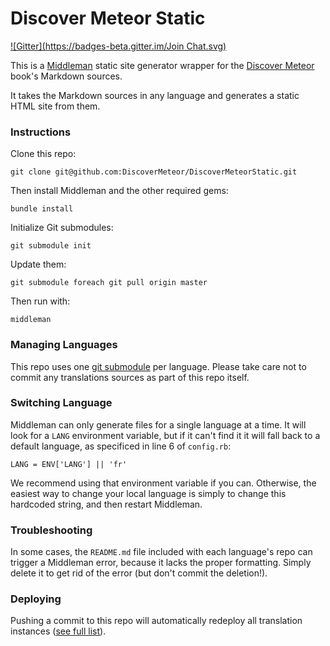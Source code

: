 # Discover Meteor Static
[![Gitter](https://badges-beta.gitter.im/Join Chat.svg)](https://beta.gitter.im/gitter-badger/DiscoverMeteorStatic?utm_source=badge&utm_medium=badge&utm_campaign=pr-badge&utm_content=badge)

This is a [Middleman](http://middlemanapp.com) static site generator wrapper for the [Discover Meteor](https://www.discovermeteor.com) book's Markdown sources. 

It takes the Markdown sources in any language and generates a static HTML site from them.

### Instructions

Clone this repo:

`git clone git@github.com:DiscoverMeteor/DiscoverMeteorStatic.git`

Then install Middleman and the other required gems:

`bundle install`

Initialize Git submodules:

`git submodule init`

Update them:

`git submodule foreach git pull origin master`

Then run with:

`middleman`

### Managing Languages

This repo uses one [git submodule](http://git-scm.com/book/en/Git-Tools-Submodules) per language. Please take care not to commit any translations sources as part of this repo itself.

### Switching Language

Middleman can only generate files for a single language at a time. It will look for a `LANG` environment variable, but if it can't find it it will fall back to a default language, as specificed in line 6 of `config.rb`:

`LANG = ENV['LANG'] || 'fr'`

We recommend using that environment variable if you can. Otherwise, the easiest way to change your local language is simply to change this hardcoded string, and then restart Middleman. 

### Troubleshooting

In some cases, the `README.md` file included with each language's repo can trigger a Middleman error, because it lacks the proper formatting. Simply delete it to get rid of the error (but don't commit the deletion!).

### Deploying

Pushing a commit to this repo will automatically redeploy all translation instances ([see full list](https://www.discovermeteor.com/translations)).

